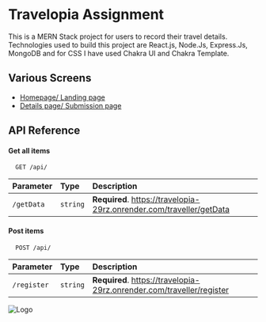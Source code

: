 
# Travelopia Assignment

This is a MERN Stack project for users to record their travel details. Technologies used to build this project are React.js, Node.Js, Express.Js, MongoDB and for CSS I have used Chakra UI and Chakra Template.


## Various Screens

 - [Homepage/ Landing page](https://travelopia.vercel.app/)
 - [Details page/ Submission page](https://travelopia.vercel.app/details)


## API Reference

#### Get all items

```http
  GET /api/
```

| Parameter | Type     | Description                |
| :-------- | :------- | :------------------------- |
| `/getData` | `string` | **Required**. https://travelopia-29rz.onrender.com/traveller/getData |

#### Post items

```http
  POST /api/
```

| Parameter | Type     | Description                       |
| :-------- | :------- | :-------------------------------- |
| `/register`      | `string` | **Required**. https://travelopia-29rz.onrender.com/traveller/register |



![Logo](https://dev-to-uploads.s3.amazonaws.com/uploads/articles/th5xamgrr6se0x5ro4g6.png)

